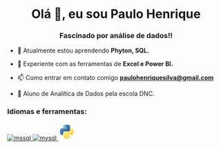 <h1 align="center">Olá 👋, eu sou Paulo Henrique</h1>
<h3 align="center">Fascinado por análise de dados!!</h3>

- 🌱 Atualmente estou aprendendo **Phyton, SQL.**

- 💬 Experiente com as ferramentas de **Excel e Power BI.**

- 📫 Como entrar em contato comigo **paulohenriquesilva@gmail.com**

- 🔭 Aluno de Analítica de Dados pela escola DNC.

<h3 alinhar ="left">Idiomas e ferramentas:</h3>
<p align="left"> <a href="https://www.microsoft.com/en-us/sql-server" target="_blank" rel ="noreferrer"> <img src="https://www.svgrepo.com/show/303229/microsoft-sql-server-logo.svg" alt="mssql" width="40" height="40"/ > </a> <a href="https://www.mysql.com/" target="_blank" rel="noreferrer"> <img src="https://raw.githubusercontent.com/devicons/devicon /master/icons/mysql/mysql-original-wordmark.svg" alt="mysql" width="40" height="40"/> </a> <a href="https://www.python.org "target="_blank" rel="noreferrer"> <img src="https://raw.githubusercontent.com/devicons/devicon/master/icons/python/python-original.svg" alt="python" width= "40" altura="40"/> </a> </p>
